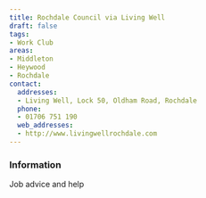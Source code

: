 ```yaml
---
title: Rochdale Council via Living Well
draft: false
tags:
- Work Club
areas:
- Middleton
- Heywood
- Rochdale
contact:
  addresses:
  - Living Well, Lock 50, Oldham Road, Rochdale
  phone:
  - 01706 751 190
  web_addresses:
  - http://www.livingwellrochdale.com
---
```


### Information
Job advice and help

